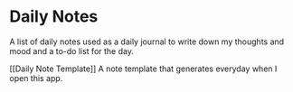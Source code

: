 # Daily Notes

A list of daily notes used as a daily journal to write down my thoughts and mood and a to-do list for the day.

[[Daily Note Template]]
A note template that generates everyday when I open this app.